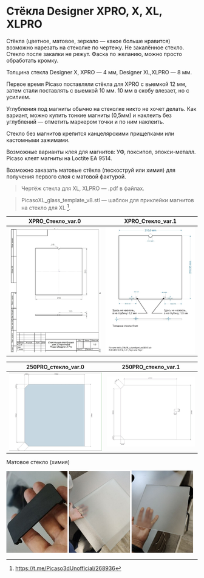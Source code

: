 # Стёкла Designer XPRO, X, XL, XLPRO

Стёкла (цветное, матовое, зеркало — какое больше нравится) возможно нарезать на стеколке по чертежу. Не закалённое стекло. Стекло после закалки не режут. Фаска по желанию, можно просто обработать кромку.

Толщина стекла Designer X, XPRO — 4 мм, Designer XL,XLPRO — 8 мм.

Первое время Picaso поставляли стёкла для XPRO с выемкой 12 мм, затем стали поставлять с выемкой 10 мм. 10 мм в скобу влезает, но с усилием.

Углубления под магниты обычно на стеколке никто не хочет делать. Как вариант, можно купить тонкие магниты (0,5мм) и наклеить без углублений — отметить маркером точки и по ним наклеить.

Стекло без магнитов крепится канцелярскими прищепками или кастомными зажимами.

Возможные варианты клея для магнитов: УФ, поксипол, эпокси-металл. Picaso клеят магниты на Loctite EA 9514.

Возможно заказать матовые стёкла (пескоструй или химия) для получения первого слоя с матовой фактурой.

> Чертëж стекла для XL, XLPRO — .pdf в файлах.

> PicasoXL_glass_template_v8.stl — шаблон для приклейки магнитов на стекло для XL [^1].

XPRO_Стекло_var.0          |  XPRO_Стекло_var.1
:-------------------------:|:-------------------------:
![XPRO_Стекло_0](./img/XPRO_Стекло_0.jpg) | ![XPRO_Стекло_1](./img/XPRO_Стекло_1.jpg)


250PRO_стекло_var.0        |  250PRO_стекло_var.1
:-------------------------:|:-------------------------:
![250PRO_стекло_0](./img/250PRO_стекло_0.jpg) | ![250PRO_стекло_1](./img/250PRO_стекло_1.jpg)

Матовое стекло (химия) 

<p float="left">
  <img src="./img/Стекло_химия_0.jpg" width="32%" title="Стекло_химия_0"/>
  <img src="./img/Стекло_химия_1.jpg" width="32%" title="Стекло_химия_1"/>
  <img src="./img/Стекло_химия_2.jpg" width="32%" title="Стекло_химия_2"/>
</p>

[^1]: https://t.me/Picaso3dUnofficial/268936
